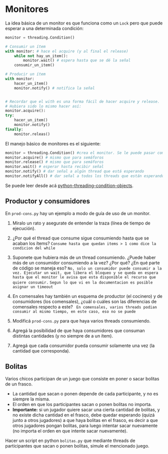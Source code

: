 # Monitores

La idea básica de un monitor es que funciona como un `Lock` pero que puede esperar a una determinada condición:

```python
monitor = threading.Condition()

# Consumir un ítem
with monitor: # hace el acquire (y al final el release)
    while not hay_un_item():
        monitor.wait() # espera hasta que se dé la señal
    consumir_un_item()

# Producir un ítem
with monitor:
    hacer_un_item()
    monitor.notify() # notifica la señal


# Recordar que el with es una forma fácil de hacer acquire y release.
# Hubiera sido lo mismo hacer así:
monitor.acquire():
try:
    hacer_un_item()
    monitor.notify()
finally:
    monitor.releas()
```

El manejo básico de monitores es el siguiente:
```python
monitor = threading.Condition() #crea el monitor. Se le puede pasar como parámetro un Lock en particular
monitor.acquire() # mismo que para semáforos
monitor.release() # mismo que para semáforos
monitor.wait() # esperar hasta recibir señal
monitor.notify() # dar señal a algún thread que está esperando
monitor.notifyAll() # dar señal a todos los threads que están esperando
```

Se puede leer desde acá [python-threading-condition-objects](https://docs.python.org/3/library/threading.html#condition-objects).


## Productor y consumidores
En `prod-cons.py` hay un ejemplo a modo de guía de uso de un monitor. 

1. Miralo un rato y asegurate de entender la traza (línea de tiempo de ejecución).

2. ¿Por qué el thread que consume sigue consumiendo hasta que se acaban los ítems?
``` Consume hasta que quedan items > 1 como dice la condicion del while ```

3. Suponete que hubiera más de un thread consumiendo. ¿Puede haber más de un consumidor consumiendo a la vez? ¿Por qué? ¿En qué parte de código se maneja eso?
```No, solo un consumidor puede consumir a la vez. Ejecutar un wait, que libera el bloqueo y se queda en espera hasta que el monitor le avisa que esta disponible el recurso que quiere consumir.```
```Segun lo que vi en la documentacion es posible asignar un timeout```

4. En comensales hay también un esquema de productor (el cocinero) y de consumidores (los comensales),  ¿cuál o cuáles son las diferencias de comensales respecto a este?
``` En comensales, varios threads podian consumir al mismo tiempo, en este caso, eso no se puede```

5. Modificá `prod-cons.py` para que haya varios threads consumiendo.

6. Agregá la posibilidad de que haya consumidores que consuman distintas cantidades (y no siempre de a un ítem).

7. Agregá que cada consumidor pueda consumir solamente una vez (la cantidad que corresponda).


## Bolitas
Varios chicos participan de un juego que consiste en poner o sacar bolitas de un frasco.

* La cantidad que sacan o ponen depende de cada participante, y no es siempre la misma.
* El orden en que los participantes sacan o ponen bolitas no importa.
* **Importante:** si un jugador quiere sacar una cierta cantidad de bolitas, y no existe dicha cantidad en el frasco, debe quedar esperando (quizá junto a otros jugadores) a que haya bolitas en el frasco, es decir a que
otros jugadores pongan bolitas, para luego intentar sacar nuevamente (no importa el
orden en que intente sacar nuevamente).

Hacer un script en python `bolitas.py` que mediante threads de participantes que sacan o ponen bolitas, simule el mencionado juego.

